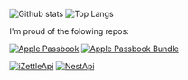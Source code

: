 
![Github stats](https://github-readme-stats.vercel.app/api?username=laulaman&count_private=true&show_icons=true&hide=stars)
![Top Langs](https://github-readme-stats.vercel.app/api/top-langs/?username=laulaman)


I'm proud of the folowing repos:

[![Apple Passbook](https://github-readme-stats.vercel.app/api/pin/?username=laulamanapps&repo=apple-passbook&show_owner=true)](https://github.com/LauLamanApps/apple-passbook)
[![Apple Passbook Bundle](https://github-readme-stats.vercel.app/api/pin/?username=laulamanapps&repo=apple-passbook-bundle&show_owner=true)](https://github.com/LauLamanApps/apple-passbook-bundle)

[![iZettleApi](https://github-readme-stats.vercel.app/api/pin/?username=laulamanapps&repo=iZettleApi&show_owner=true)](https://github.com/LauLamanApps/iZettleApi)
[![NestApi](https://github-readme-stats.vercel.app/api/pin/?username=laulamanapps&repo=NestApi&show_owner=true)](https://github.com/LauLamanApps/NestApi)


<!--
### Hi there 👋

**LauLaman/LauLaman** is a ✨ _special_ ✨ repository because its `README.md` (this file) appears on your GitHub profile.

Here are some ideas to get you started:

- 🔭 I’m currently working on ...
- 🌱 I’m currently learning ...
- 👯 I’m looking to collaborate on ...
- 🤔 I’m looking for help with ...
- 💬 Ask me about ...
- 📫 How to reach me: ...
- 😄 Pronouns: ...
- ⚡ Fun fact: ...
-->
